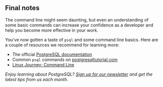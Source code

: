 ## Final notes

The command line might seem daunting, but even an understanding of some basic commands can increase your confidence as a developer and help you become more effective in your work. 

You've now gotten a taste of `psql` and some command line basics. Here are a couple of resources we recommend for learning more:

- The official [PostgreSQL documentation](https://www.postgresql.org/docs/current/app-psql.html)
- Common `psql` commands on [postgresqltutorial.com](https://www.postgresqltutorial.com/psql-commands/)
- [Linux Journey: Command Line](https://linuxjourney.com/lesson/the-shell)

_Enjoy learning about PostgreSQL? [Sign up for our newsletter](https://www.crunchydata.com/newsletter/) and get the latest tips from us each month._
